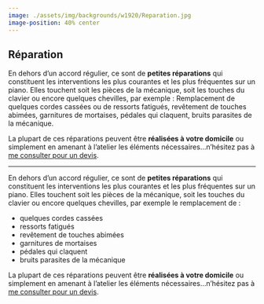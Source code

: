```yaml
---
image: ./assets/img/backgrounds/w1920/Reparation.jpg
image-position: 40% center
---
```


## Réparation

En dehors d’un accord régulier, ce sont de **petites réparations** qui constituent les interventions les plus courantes et les plus fréquentes sur un piano. Elles touchent soit les pièces de la mécanique, soit les touches du clavier ou encore quelques chevilles, par exemple : Remplacement de quelques cordes cassées ou de ressorts fatigués, revêtement de touches abimées, garnitures de mortaises, pédales qui claquent, bruits parasites de la mécanique.

La plupart de ces réparations peuvent être **réalisées à votre domicile** ou simplement en amenant à l’atelier les éléments nécessaires…n’hésitez pas à [me consulter pour un devis](./#contact).

-----------------------------------------

En dehors d’un accord régulier, ce sont de **petites réparations** qui constituent les interventions les plus courantes et les plus fréquentes sur un piano. Elles touchent soit les pièces de la mécanique, soit les touches du clavier ou encore quelques chevilles, par exemple le remplacement de : 
- quelques cordes cassées
- ressorts fatigués
- revêtement de touches abimées
- garnitures de mortaises
- pédales qui claquent
- bruits parasites de la mécanique

La plupart de ces réparations peuvent être **réalisées à votre domicile** ou simplement en amenant à l’atelier les éléments nécessaires…n’hésitez pas à [me consulter pour un devis](./#contact).
